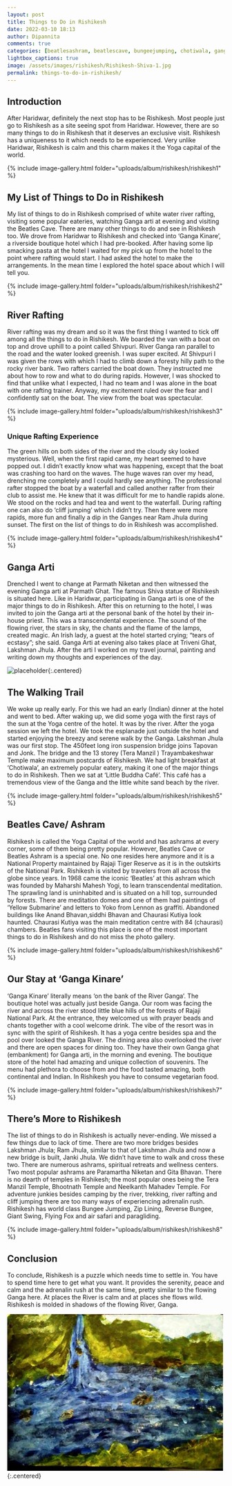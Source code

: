 ```yaml
---
layout: post
title: Things to Do in Rishikesh
date: 2022-03-10 18:13
author: Dipannita
comments: true
categories: [beatlesashram, beatlescave, bungeejumping, chotiwala, gangaarti, lakshmanjhula, mahadev, neelkanthtemple, ramjhula, ramjhulalakshmanjhula, Rishikesh, riverrafting, Travel, uttarakhand, yogacapital]
lightbox_captions: true
image: /assets/images/rishikesh/Rishikesh-Shiva-1.jpg  
permalink: things-to-do-in-rishikesh/
---
```


## Introduction

After Haridwar, definitely the next stop has to be Rishikesh. Most people just go to Rishikesh as a site seeing spot from Haridwar. However, there are so many things to do in Rishikesh that it deserves an exclusive visit. Rishikesh has a uniqueness to it which needs to be experienced. Very unlike Haridwar, Rishikesh is calm and this charm makes it the Yoga capital of the world.

{% include image-gallery.html folder="uploads/album/rishikesh/rishikesh1" %}
															
																														
## My List of Things to Do in Rishikesh 		
		
My list of things to do in Rishikesh comprised of white water river rafting, visiting some popular eateries, watching Ganga arti at evening and visiting the Beatles Cave. There are many other things to do and see in Rishikesh too. We drove from Haridwar to Rishikesh and checked into ‘Ganga Kinare’, a riverside boutique hotel which I had pre-booked. After having some lip smacking pasta at the hotel I waited for my pick up from the hotel to the point where rafting would start. I had asked the hotel to make the arrangements. In the mean time I explored the hotel space about which I will tell you.		
			
{% include image-gallery.html folder="uploads/album/rishikesh/rishikesh2" %}			



## River Rafting

River rafting was my dream and so it was the first thing I wanted to tick off among all the things to do in Rishikesh. We boarded the van with a boat on top and drove uphill to a point called Shivpuri. River Ganga ran parallel to the road and the water looked greenish. I was super excited. At Shivpuri I was given the rows with which I had to climb down a foresty hilly path to the rocky river bank. Two rafters carried the boat down. They instructed me about how to row and what to do during rapids. However, I was shocked to find that unlike what I expected, I had no team and I was alone in the boat with one rafting trainer. Anyway, my excitement ruled over the fear and I confidently sat on the boat. The view from the boat was spectacular.		
			
{% include image-gallery.html folder="uploads/album/rishikesh/rishikesh3" %}

### Unique Rafting Experience

The green hills on both sides of the river and the cloudy sky looked mysterious. Well, when the first rapid came, my heart seemed to have popped out. I didn’t exactly know what was happening, except that the boat was crashing too hard on the waves. The huge waves ran over my head, drenching me completely and I could hardly see anything. The professional rafter stopped the boat by a waterfall and called another rafter from their club to assist me. He knew that it was difficult for me to handle rapids alone. We stood on the rocks and had tea and went to the waterfall. During rafting one can also do ‘cliff jumping’ which I didn’t try. Then there were more rapids, more fun and finally a dip in the Ganges near Ram Jhula during sunset. The first on the list of things to do in Rishikesh was accomplished.		
	
{% include image-gallery.html folder="uploads/album/rishikesh/rishikesh4" %}

			
## Ganga Arti 


Drenched I went to change at Parmath Niketan and then witnessed the evening Ganga arti at Parmath Ghat. The famous Shiva statue of Rishikesh is situated here. Like in Haridwar, participating in Ganga arti is one of the major things to do in Rishikesh. After this on returning to the hotel, I was invited to join the Ganga arti at the personal bank of the hotel by their in-house priest. This was a transcendental experience. The sound of the flowing river, the stars in sky, the chants and the flame of the lamps, created magic. An Irish lady, a guest at the hotel started crying; “tears of ecstasy”; she said. Ganga Arti at evening also takes place at Triveni Ghat, Lakshman Jhula. After the arti I worked on my travel journal, painting and writing down my thoughts and experiences of the day. 		

![placeholder](/assets/images/Evening-Ganga-arti){:.centered}
																											
## The Walking Trail

We woke up really early. For this we had an early (Indian) dinner at the hotel and went to bed. After waking up, we did some yoga with the first rays of the sun at the Yoga centre of the hotel. It was by the river. After the yoga session we left the hotel. We took the esplanade just outside the hotel and started enjoying the breezy and serene walk by the Ganga. Lakshman Jhula was our first stop. The 450feet long iron suspension bridge joins Tapovan and Jonk. The bridge and the 13 storey (Tera Manzil ) Trayambakeshwar Temple make maximum postcards of Rishikesh.  We had light breakfast at ‘Chotiwala’, an extremely popular eatery, making it one of the major things to do in Rishikesh. Then we sat at ‘Little Buddha Café’. This café has a tremendous view of the Ganga and the little white sand beach by the river. 		
			
{% include image-gallery.html folder="uploads/album/rishikesh/rishikesh5" %}


## Beatles Cave/ Ashram

Rishikesh is called the Yoga Capital of the world and has ashrams at every corner, some of them being pretty popular. However, Beatles Cave or Beatles Ashram is a special one. No one resides here anymore and it is a National Property maintained by Rajaji Tiger Reserve as it is in the outskirts of the National Park. Rishikesh is visited by travelers from all across the globe since years. In 1968 came the iconic ‘Beatles’ at this ashram which was founded by Maharshi Mahesh Yogi, to learn transcendental meditation. The sprawling land is uninhabited and is situated on a hill top, surrounded by forests. There are meditation domes and one of them had paintings of ‘Yellow Submarine’ and letters to Yoko from Lennon as graffiti. Abandoned buildings like Anand Bhavan,siddhi Bhavan and Chaurasi Kutiya look haunted. Chaurasi Kutiya was the main meditation centre with 84 (chaurasi) chambers. Beatles fans visiting this place is one of the most important things to do in Rishikesh and do not miss the photo gallery.		
			
{% include image-gallery.html folder="uploads/album/rishikesh/rishikesh6" %}

## Our Stay at ‘Ganga Kinare’

‘Ganga Kinare’ literally means ‘on the bank of the River Ganga’. The boutique hotel was actually just beside Ganga. Our room was facing the river and across the river stood little blue hills of the forests of Rajaji National Park. At the entrance, they welcomed us with prayer beads and chants together with a cool welcome drink. The vibe of the resort was in sync with the spirit of Rishikesh. It has a yoga centre besides spa and the pool over looked the Ganga River. The dining area also overlooked the river and there are open spaces for dining too. They have their own Ganga ghat (embankment) for Ganga arti, in the morning and evening. The boutique store of the hotel had amazing and unique collection of souvenirs. The menu had plethora to choose from and the food tasted amazing, both continental and Indian. In Rishikesh you have to consume vegetarian food.		
			
{% include image-gallery.html folder="uploads/album/rishikesh/rishikesh7" %}

## There’s More to Rishikesh	
		
The list of things to do in Rishikesh is actually never-ending. We missed a few things due to lack of time. There are two more bridges besides Lakshman Jhula; Ram Jhula, similar to that of Lakshman Jhula and now a new bridge is built, Janki Jhula. We didn’t have time to walk and cross these two. There are numerous ashrams, spiritual retreats and wellness centers. Two most popular ashrams are Paramartha Niketan and Gita Bhavan. There is no dearth of temples in Rishikesh; the most popular ones being the Tera Manzil Temple, Bhootnath Temple and Neelkanth Mahadev Temple. For adventure junkies besides camping by the river, trekking, river rafting and cliff jumping there are too many ways of experiencing adrenalin rush. Rishikesh has world class Bungee Jumping, Zip Lining, Reverse Bungee, Giant Swing, Flying Fox and air safari and paragliding.		
			
{% include image-gallery.html folder="uploads/album/rishikesh/rishikesh8" %}

## Conclusion

To conclude, Rishikesh is a puzzle which needs time to settle in. You have to spend time here to get what you want. It provides the serenity, peace and calm and the adrenalin rush at the same time, pretty similar to the flowing Ganga here. At places the River is calm and at places she flows wild. Rishikesh is molded in shadows of the flowing River, Ganga. 		
															
															
![placeholder](/assets/images/ganga-art.jpg){:.centered}

